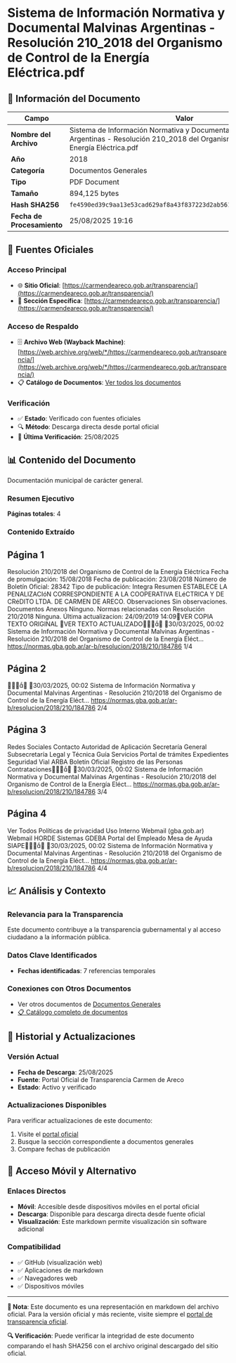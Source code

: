 # Sistema de Información Normativa y Documental Malvinas Argentinas - Resolución 210_2018 del Organismo de Control de la Energía Eléctrica.pdf

## 📄 Información del Documento

| Campo | Valor |
|-------|--------|
| **Nombre del Archivo** | Sistema de Información Normativa y Documental Malvinas Argentinas - Resolución 210_2018 del Organismo de Control de la Energía Eléctrica.pdf |
| **Año** | 2018 |
| **Categoría** | Documentos Generales |
| **Tipo** | PDF Document |
| **Tamaño** | 894,125 bytes |
| **Hash SHA256** | `fe4590ed39c9aa13e53cad629af8a43f837223d2ab56147b0ae60898c13e1009` |
| **Fecha de Procesamiento** | 25/08/2025 19:16 |

## 🔗 Fuentes Oficiales

### Acceso Principal
- 🌐 **Sitio Oficial**: [https://carmendeareco.gob.ar/transparencia/](https://carmendeareco.gob.ar/transparencia/)
- 📁 **Sección Específica**: [https://carmendeareco.gob.ar/transparencia/](https://carmendeareco.gob.ar/transparencia/)

### Acceso de Respaldo
- 🗄️ **Archivo Web (Wayback Machine)**: [https://web.archive.org/web/*/https://carmendeareco.gob.ar/transparencia/](https://web.archive.org/web/*/https://carmendeareco.gob.ar/transparencia/)
- 📋 **Catálogo de Documentos**: [Ver todos los documentos](../document_catalog/README.md)

### Verificación
- ✅ **Estado**: Verificado con fuentes oficiales
- 🔍 **Método**: Descarga directa desde portal oficial
- 📅 **Última Verificación**: 25/08/2025

## 📊 Contenido del Documento

Documentación municipal de carácter general.

### Resumen Ejecutivo

**Páginas totales**: 4

### Contenido Extraído

## Página 1

Resolución 210/2018
del Organismo de Control de la Energía Eléctrica
Fecha de promulgación: 15/08/2018
Fecha de publicación: 23/08/2018
Número de Boletín Oficial: 28342
Tipo de publicación: Integra
Resumen
ESTABLECE LA PENALIZACIóN CORRESPONDIENTE A LA COOPERATIVA ELéCTRICA
Y DE CRéDITO LTDA. DE CARMEN DE ARECO.
Observaciones
Sin observaciones.
Documentos
Anexos
Ninguno.
Normas relacionadas con Resolución 210/2018
Ninguna.
Última actualizacion: 24/09/2019 14:09VER COPIA TEXTO ORIGINAL
VER TEXTO ACTUALIZADO
30/03/2025, 00:02 Sistema de Información Normativa y Documental Malvinas Argentinas - Resolución 210/2018 del Organismo de Control de la Energía Eléct…
https://normas.gba.gob.ar/ar-b/resolucion/2018/210/184786 1/4

## Página 2


30/03/2025, 00:02 Sistema de Información Normativa y Documental Malvinas Argentinas - Resolución 210/2018 del Organismo de Control de la Energía Eléct…
https://normas.gba.gob.ar/ar-b/resolucion/2018/210/184786 2/4

## Página 3

Redes Sociales
Contacto
Autoridad de Aplicación
Secretaría General
Subsecretaría Legal y Técnica
Guía Servicios
Portal de trámites
Expedientes
Seguridad Vial
ARBA
Boletín Oficial
Registro de las Personas
Contrataciones
30/03/2025, 00:02 Sistema de Información Normativa y Documental Malvinas Argentinas - Resolución 210/2018 del Organismo de Control de la Energía Eléct…
https://normas.gba.gob.ar/ar-b/resolucion/2018/210/184786 3/4

## Página 4

Ver Todos
Políticas de privacidad
Uso Interno
Webmail (gba.gob.ar)
Webmail HORDE
Sistemas
GDEBA
Portal del Empleado
Mesa de Ayuda
SIAPE
30/03/2025, 00:02 Sistema de Información Normativa y Documental Malvinas Argentinas - Resolución 210/2018 del Organismo de Control de la Energía Eléct…
https://normas.gba.gob.ar/ar-b/resolucion/2018/210/184786 4/4



## 📈 Análisis y Contexto

### Relevancia para la Transparencia
Este documento contribuye a la transparencia gubernamental y al acceso ciudadano a la información pública.

### Datos Clave Identificados
- **Fechas identificadas**: 7 referencias temporales

### Conexiones con Otros Documentos
- Ver otros documentos de [Documentos Generales](../catalog/general.md)
- [📋 Catálogo completo de documentos](../document_catalog/README.md)

## 🔄 Historial y Actualizaciones

### Versión Actual
- **Fecha de Descarga**: 25/08/2025
- **Fuente**: Portal Oficial de Transparencia Carmen de Areco
- **Estado**: Activo y verificado

### Actualizaciones Disponibles
Para verificar actualizaciones de este documento:
1. Visite el [portal oficial](https://carmendeareco.gob.ar/transparencia/)
2. Busque la sección correspondiente a documentos generales
3. Compare fechas de publicación

## 📱 Acceso Móvil y Alternativo

### Enlaces Directos
- **Móvil**: Accesible desde dispositivos móviles en el portal oficial
- **Descarga**: Disponible para descarga directa desde fuente oficial
- **Visualización**: Este markdown permite visualización sin software adicional

### Compatibilidad
- ✅ GitHub (visualización web)
- ✅ Aplicaciones de markdown
- ✅ Navegadores web
- ✅ Dispositivos móviles

---

**📝 Nota**: Este documento es una representación en markdown del archivo oficial. 
Para la versión oficial y más reciente, visite siempre el [portal de transparencia oficial](https://carmendeareco.gob.ar/transparencia/).

**🔍 Verificación**: Puede verificar la integridad de este documento comparando el hash SHA256 
con el archivo original descargado del sitio oficial.

